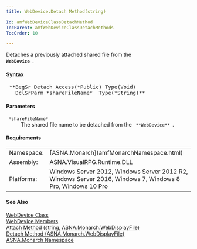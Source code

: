 ```yaml
---
title: WebDevice.Detach Method(string)

Id: amfWebDeviceClassDetachMethod
TocParent: amfWebDeviceClassDetachMethods
TocOrder: 10

---
```


Detaches a previously attached shared file from the <code> **WebDevice** </code>.

#### Syntax 
<pre class="prettyprint"> **BegSr Detach Access(*Public) Type(Void)
   DclSrParm *shareFileName*  Type(*String)**       </pre>  

#### Parameters
<dl>
        <dt>
          <code> *shareFileName* </code>
        </dt>
        <dd>The shared file name to be detached from the 
        <code> **WebDevice** </code>.</dd>
</dl>  

<!-- -->

#### Requirements
<table class="dttable" cellspacing="0" cellpadding="4" width="60%">
           <colgroup>
            <col width="15%" style="font-weight:bold" />
            <col width="85%" />
          </colgroup>
          <tr>
            <td>Namespace:</td>
            <td>[ASNA.Monarch](amfMonarchNamespace.html)</td>
          </tr>
          <tr>
            <td>Assembly:</td>
            <td>ASNA.VisualRPG.Runtime.DLL</td>
          </tr>
         <tr>
            <td>Platforms:</td>
            <td> Windows Server 2012, Windows Server 2012 R2, Windows Server 2016,  Windows 7, Windows 8 Pro, Windows 10 Pro</td>
         </tr>
</table>

<!-- end -->

#### See Also
[WebDevice Class](amfWebDeviceClass.html) <br /> [ WebDevice Members](amfWebDeviceClassMembers.html) <br /> [ Attach Method (string, ASNA.Monarch.WebDisplayFile)](amfWebDeviceClassAttachMethod.html) <br /> [ Detach Method (ASNA.Monarch.WebDisplayFile)](amfWebDeviceClassDetachMethod2.html) <br /> [ASNA.Monarch Namespace](amfMonarchNamespace.html) 
